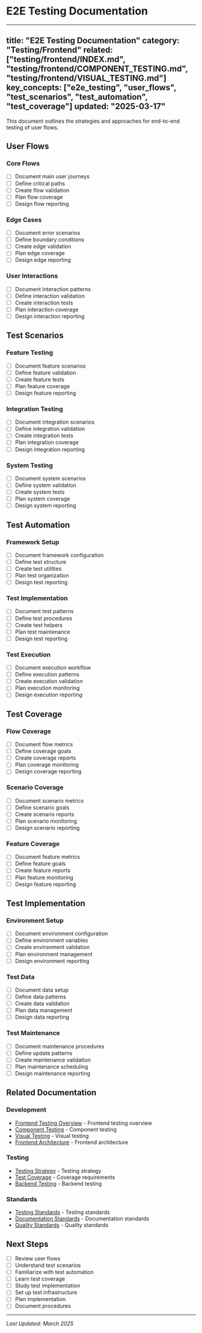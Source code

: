 # E2E Testing Documentation

---
title: "E2E Testing Documentation"
category: "Testing/Frontend"
related: ["testing/frontend/INDEX.md", "testing/frontend/COMPONENT_TESTING.md", "testing/frontend/VISUAL_TESTING.md"]
key_concepts: ["e2e_testing", "user_flows", "test_scenarios", "test_automation", "test_coverage"]
updated: "2025-03-17"
---

This document outlines the strategies and approaches for end-to-end testing of user flows.

## User Flows

### Core Flows
- [ ] Document main user journeys
- [ ] Define critical paths
- [ ] Create flow validation
- [ ] Plan flow coverage
- [ ] Design flow reporting

### Edge Cases
- [ ] Document error scenarios
- [ ] Define boundary conditions
- [ ] Create edge validation
- [ ] Plan edge coverage
- [ ] Design edge reporting

### User Interactions
- [ ] Document interaction patterns
- [ ] Define interaction validation
- [ ] Create interaction tests
- [ ] Plan interaction coverage
- [ ] Design interaction reporting

## Test Scenarios

### Feature Testing
- [ ] Document feature scenarios
- [ ] Define feature validation
- [ ] Create feature tests
- [ ] Plan feature coverage
- [ ] Design feature reporting

### Integration Testing
- [ ] Document integration scenarios
- [ ] Define integration validation
- [ ] Create integration tests
- [ ] Plan integration coverage
- [ ] Design integration reporting

### System Testing
- [ ] Document system scenarios
- [ ] Define system validation
- [ ] Create system tests
- [ ] Plan system coverage
- [ ] Design system reporting

## Test Automation

### Framework Setup
- [ ] Document framework configuration
- [ ] Define test structure
- [ ] Create test utilities
- [ ] Plan test organization
- [ ] Design test reporting

### Test Implementation
- [ ] Document test patterns
- [ ] Define test procedures
- [ ] Create test helpers
- [ ] Plan test maintenance
- [ ] Design test reporting

### Test Execution
- [ ] Document execution workflow
- [ ] Define execution patterns
- [ ] Create execution validation
- [ ] Plan execution monitoring
- [ ] Design execution reporting

## Test Coverage

### Flow Coverage
- [ ] Document flow metrics
- [ ] Define coverage goals
- [ ] Create coverage reports
- [ ] Plan coverage monitoring
- [ ] Design coverage reporting

### Scenario Coverage
- [ ] Document scenario metrics
- [ ] Define scenario goals
- [ ] Create scenario reports
- [ ] Plan scenario monitoring
- [ ] Design scenario reporting

### Feature Coverage
- [ ] Document feature metrics
- [ ] Define feature goals
- [ ] Create feature reports
- [ ] Plan feature monitoring
- [ ] Design feature reporting

## Test Implementation

### Environment Setup
- [ ] Document environment configuration
- [ ] Define environment variables
- [ ] Create environment validation
- [ ] Plan environment management
- [ ] Design environment reporting

### Test Data
- [ ] Document data setup
- [ ] Define data patterns
- [ ] Create data validation
- [ ] Plan data management
- [ ] Design data reporting

### Test Maintenance
- [ ] Document maintenance procedures
- [ ] Define update patterns
- [ ] Create maintenance validation
- [ ] Plan maintenance scheduling
- [ ] Design maintenance reporting

## Related Documentation

### Development
- [Frontend Testing Overview](INDEX.md) - Frontend testing overview
- [Component Testing](COMPONENT_TESTING.md) - Component testing
- [Visual Testing](VISUAL_TESTING.md) - Visual testing
- [Frontend Architecture](../../../frontend/ARCHITECTURE.md) - Frontend architecture

### Testing
- [Testing Strategy](../../STRATEGY.md) - Testing strategy
- [Test Coverage](../../COVERAGE.md) - Coverage requirements
- [Backend Testing](../backend/API_TESTING.md) - Backend testing

### Standards
- [Testing Standards](../../../standards/TESTING_STANDARDS.md) - Testing standards
- [Documentation Standards](../../../standards/DOCUMENTATION.md) - Documentation standards
- [Quality Standards](../../../standards/QUALITY_STANDARDS.md) - Quality standards

## Next Steps

- [ ] Review user flows
- [ ] Understand test scenarios
- [ ] Familiarize with test automation
- [ ] Learn test coverage
- [ ] Study test implementation
- [ ] Set up test infrastructure
- [ ] Plan implementation
- [ ] Document procedures

---

*Last Updated: March 2025* 